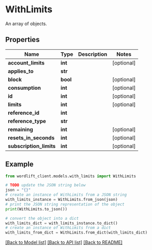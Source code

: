# WithLimits

An array of objects.

## Properties

Name | Type | Description | Notes
------------ | ------------- | ------------- | -------------
**account_limits** | **int** |  | [optional] 
**applies_to** | **str** |  | 
**block** | **bool** |  | [optional] 
**consumption** | **int** |  | [optional] 
**id** | **int** |  | [optional] 
**limits** | **int** |  | [optional] 
**reference_id** | **int** |  | 
**reference_type** | **str** |  | 
**remaining** | **int** |  | [optional] 
**resets_in_seconds** | **int** |  | [optional] 
**subscription_limits** | **int** |  | [optional] 

## Example

```python
from wordlift_client.models.with_limits import WithLimits

# TODO update the JSON string below
json = "{}"
# create an instance of WithLimits from a JSON string
with_limits_instance = WithLimits.from_json(json)
# print the JSON string representation of the object
print(WithLimits.to_json())

# convert the object into a dict
with_limits_dict = with_limits_instance.to_dict()
# create an instance of WithLimits from a dict
with_limits_from_dict = WithLimits.from_dict(with_limits_dict)
```
[[Back to Model list]](../README.md#documentation-for-models) [[Back to API list]](../README.md#documentation-for-api-endpoints) [[Back to README]](../README.md)


